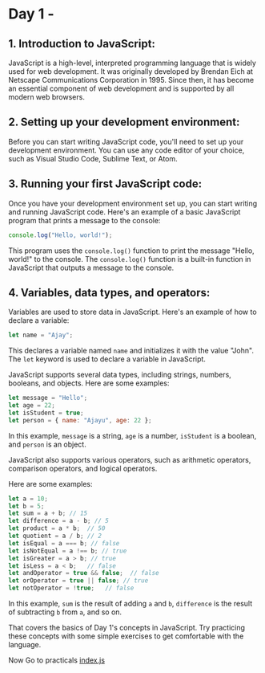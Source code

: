 # Day 1 - 

## 1. Introduction to JavaScript:

JavaScript is a high-level, interpreted programming language that is widely used for web development. 
It was originally developed by Brendan Eich at Netscape Communications Corporation in 1995. 
Since then, it has become an essential component of web development and is supported by all modern web browsers.

## 2. Setting up your development environment:

Before you can start writing JavaScript code, you'll need to set up your development environment. 
You can use any code editor of your choice, such as Visual Studio Code, Sublime Text, or Atom.

## 3. Running your first JavaScript code:

Once you have your development environment set up, you can start writing and running JavaScript code. 
Here's an example of a basic JavaScript program that prints a message to the console:

```javascript
console.log("Hello, world!");
```

This program uses the `console.log()` function to print the message "Hello, world!" to the console. 
The `console.log()` function is a built-in function in JavaScript that outputs a message to the console.

## 4. Variables, data types, and operators:

Variables are used to store data in JavaScript. Here's an example of how to declare a variable:

```javascript
let name = "Ajay";
```

This declares a variable named `name` and initializes it with the value "John". 
The `let` keyword is used to declare a variable in JavaScript.

JavaScript supports several data types, including strings, numbers, booleans, and objects. Here are some examples:

```javascript
let message = "Hello";
let age = 22;
let isStudent = true;
let person = { name: "Ajayu", age: 22 };
```

In this example, `message` is a string, `age` is a number, `isStudent` is a boolean, and `person` is an object.

JavaScript also supports various operators, such as arithmetic operators, comparison operators, and logical operators. 

Here are some examples:

```javascript
let a = 10;
let b = 5;
let sum = a + b; // 15
let difference = a - b; // 5
let product = a * b;  // 50
let quotient = a / b; // 2
let isEqual = a === b; // false 
let isNotEqual = a !== b; // true
let isGreater = a > b; // true
let isLess = a < b;   // false
let andOperator = true && false;  // false
let orOperator = true || false; // true
let notOperator = !true;   // false
```

In this example, `sum` is the result of adding `a` and `b`, `difference` is the result of subtracting `b` from `a`, and so on.

That covers the basics of Day 1's concepts in JavaScript. 
Try practicing these concepts with some simple exercises to get comfortable with the language.

Now Go to practicals [index.js]()


